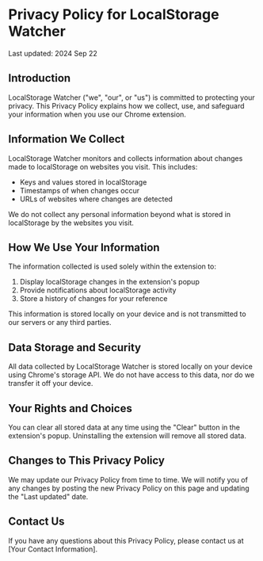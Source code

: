 # Privacy Policy for LocalStorage Watcher

Last updated: 2024 Sep 22

## Introduction

LocalStorage Watcher ("we", "our", or "us") is committed to protecting your privacy. This Privacy Policy explains how we collect, use, and safeguard your information when you use our Chrome extension.

## Information We Collect

LocalStorage Watcher monitors and collects information about changes made to localStorage on websites you visit. This includes:

- Keys and values stored in localStorage
- Timestamps of when changes occur
- URLs of websites where changes are detected

We do not collect any personal information beyond what is stored in localStorage by the websites you visit.

## How We Use Your Information

The information collected is used solely within the extension to:

1. Display localStorage changes in the extension's popup
2. Provide notifications about localStorage activity
3. Store a history of changes for your reference

This information is stored locally on your device and is not transmitted to our servers or any third parties.

## Data Storage and Security

All data collected by LocalStorage Watcher is stored locally on your device using Chrome's storage API. We do not have access to this data, nor do we transfer it off your device.

## Your Rights and Choices

You can clear all stored data at any time using the "Clear" button in the extension's popup. Uninstalling the extension will remove all stored data.

## Changes to This Privacy Policy

We may update our Privacy Policy from time to time. We will notify you of any changes by posting the new Privacy Policy on this page and updating the "Last updated" date.

## Contact Us

If you have any questions about this Privacy Policy, please contact us at [Your Contact Information].
